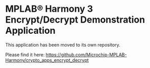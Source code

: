 # MPLAB® Harmony 3 Encrypt/Decrypt Demonstration Application

This application has been moved to its own repository.

Please find it here: https://github.com/Microchip-MPLAB-Harmony/crypto_apps_encrypt_decrypt

